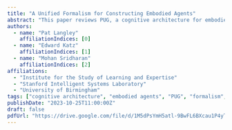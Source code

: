 ```yaml
---
title: "A Unified Formalism for Constructing Embodied Agents"
abstract: "This paper reviews PUG, a cognitive architecture for embodied agents, with a focus on its formalism for representing expertise. This includes a rule-like notation for encoding concepts that describe states, motives that compute utilities, skills that calculate control values to achieve goals, and processes that predict changes to the environment. In each case, we review the syntax for modular knowledge elements and how the architecture uses them to generate dynamic content. We also discuss how the framework integrates them to produce teleoreactive behavior over time."
authors:
  - name: "Pat Langley"
    affiliationIndices: [0]
  - name: "Edward Katz"
    affiliationIndices: [1]
  - name: "Mohan Sridharan"
    affiliationIndices: [2]
affiliations:
  - "Institute for the Study of Learning and Expertise"
  - "Stanford Intelligent Systems Laboratory"
  - "University of Birmingham"
tags: ["cognitive architecture", "embodied agents", "PUG", "formalism", "knowledge representation", "rule-based systems", "teleoreactive behavior", "agent architecture", "expertise representation", "modular knowledge", "dynamic content", "goal-oriented behavior", "environment modeling", "unified formalism"]
publishDate: "2023-10-25T11:00:00Z"
draft: false
pdfUrl: "https://drive.google.com/file/d/1M5dPsYmH5atl-9BwFL6BXcau1P4yTqdc/view"
---
```

